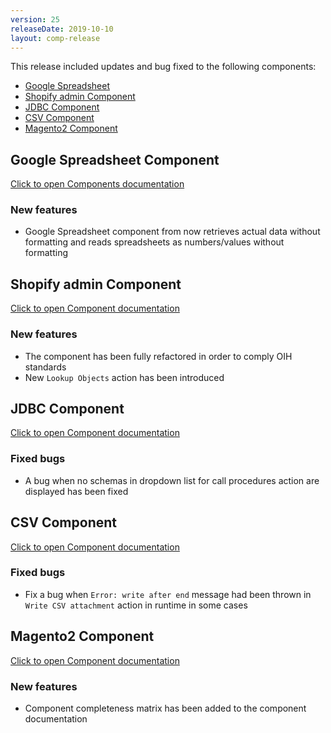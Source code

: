 ```yaml
---
version: 25
releaseDate: 2019-10-10
layout: comp-release
---
```


This release included updates and bug fixed to the following components:

*   [Google Spreadsheet](#google-spreadsheet-component)
*   [Shopify admin Component](#shopify-admin-component)
*   [JDBC Component](#jdbc-component)
*   [CSV Component](#csv-component)
*   [Magento2 Component](#magento2-component)

## Google Spreadsheet Component
[Click to open Components documentation](https://docs.elastic.io/components/gspreadsheet/index.html)

### New features
* Google Spreadsheet component from now retrieves actual data without formatting and reads spreadsheets as numbers/values without formatting

## Shopify admin Component
[Click to open Component documentation](https://docs.elastic.io/components/shopify-admin.html)

### New features
* The component has been fully refactored in order to comply OIH standards
* New `Lookup Objects` action has been introduced

## JDBC Component
[Click to open Component documentation](https://docs.elastic.io/components/jdbc/index.html)

### Fixed bugs
* A bug when no schemas in dropdown list for call procedures action are displayed has been fixed

## CSV Component
[Click to open Component documentation](https://docs.elastic.io/components/csv-component.html)

### Fixed bugs
* Fix a bug when `Error: write after end` message had been thrown in `Write CSV attachment` action in runtime in some cases  

## Magento2 Component
[Click to open Component documentation](https://docs.elastic.io/components/magento2/index.html)

### New features
* Component completeness matrix has been added to the component documentation


